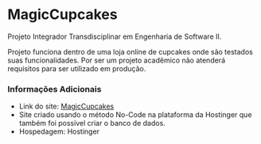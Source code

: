 # MagicCupcakes
Projeto Integrador Transdisciplinar em Engenharia de Software II.

Projeto funciona dentro de uma loja online de cupcakes onde são testados suas funcionalidades. Por ser um projeto acadêmico não atenderá requisitos para ser utilizado em produção.

### Informações Adicionais

- Link do site: [MagicCupcakes](https://magiccupcakes.me/)
- Site criado usando o método No-Code na plataforma da Hostinger que também foi possível criar o banco de dados.
- Hospedagem: Hostinger 


